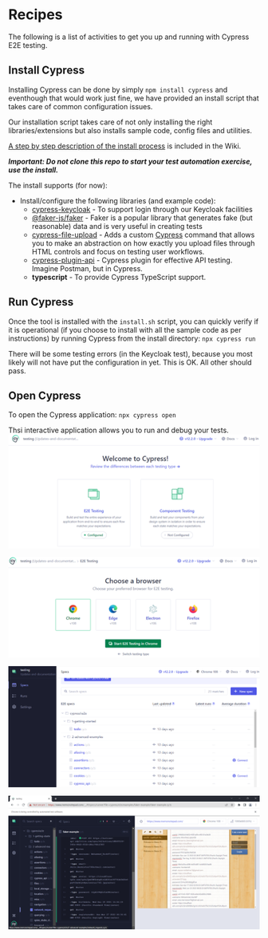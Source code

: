 # Recipes

The following is a list of activities to get you up and running with Cypress E2E testing.

## Install Cypress

Installing Cypress can be done by simply ```npm install cypress``` and eventhough that would work just fine, we have provided an install script that takes care of common configuration issues.

Our installation script takes care of not only installing the right libraries/extensions but also installs sample code, config files and utilities.

[A step by step description of the install process](https://github.com/bcgov/automated-testing/wiki/Tool-Usage) is included in the Wiki.

***Important: Do not clone this repo to start your test automation exercise, use the install.***

The install supports (for now):
* Install/configure the following libraries (and example code):
  * [cypress-keycloak](https://github.com/babangsund/cypress-keycloak) - To support login through our Keycloak facilities
  * [@faker-js/faker](https://fakerjs.dev/guide/) - Faker is a popular library that generates fake (but reasonable) data and is very useful in creating tests
  * [cypress-file-upload](https://www.npmjs.com/package/cypress-file-upload) - Adds a custom [Cypress](https://cypress.io/) command that allows you to make an abstraction on how exactly you upload files through HTML controls and focus on testing user workflows.
  * [cypress-plugin-api](https://github.com/filiphric/cypress-plugin-api) - Cypress plugin for effective API testing. Imagine Postman, but in Cypress. 
  * **typescript** - To provide Cypress TypeScript support.

## Run Cypress

Once the tool is installed with the ```install.sh``` script, you can quickly verify if it is operational (if you choose to install with all the sample code as per instructions) by running Cypress from the install directory: ```npx cypress run```

There will be some testing errors (in the Keycloak test), because you most likely will not have put the configuration in yet. This is OK. All other should pass.

## Open Cypress

To open the Cypress application: ```npx cypress open```

Thsi interactive application allows you to run and debug your tests.
![Initial View](https://github.com/bcgov/automated-testing/raw/main/media/cypress_main.png)

![Browser Selection](https://github.com/bcgov/automated-testing/raw/main/media/cypress_browser.png)

![Spec List](https://github.com/bcgov/automated-testing/raw/main/media/cypress_speclist.png)

![Execution](https://github.com/bcgov/automated-testing/raw/main/media/toolconsole.png)